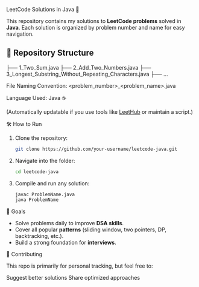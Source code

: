 LeetCode Solutions in Java 🚀

This repository contains my solutions to **LeetCode problems** solved in **Java**.
Each solution is organized by problem number and name for easy navigation.


## 📂 Repository Structure

├── 1_Two_Sum.java
├── 2_Add_Two_Numbers.java
├── 3_Longest_Substring_Without_Repeating_Characters.java
├── ...

File Naming Convention:
<problem_number>_<problem_name>.java
  
Language Used: Java ☕


(Automatically updatable if you use tools like [LeetHub](https://github.com/QasimWani/LeetHub) or maintain a script.)


🛠️ How to Run

1. Clone the repository:

   ```bash
   git clone https://github.com/your-username/leetcode-java.git
   ```
2. Navigate into the folder:

   ```bash
   cd leetcode-java
   ```
3. Compile and run any solution:

   ```bash
   javac ProblemName.java
   java ProblemName
   ```

🎯 Goals

* Solve problems daily to improve **DSA skills**.
* Cover all popular **patterns** (sliding window, two pointers, DP, backtracking, etc.).
* Build a strong foundation for **interviews**.


🤝 Contributing

This repo is primarily for personal tracking, but feel free to:

Suggest better solutions
Share optimized approaches
